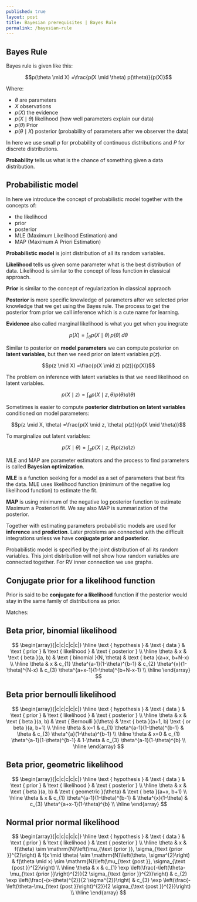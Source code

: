 ```yaml
---
published: true
layout: post
title: Bayesian prerequisites | Bayes Rule
permalink: /bayesian-rule
---
```


## Bayes Rule

Bayes rule is given like this:

$$p(\theta \mid X) =\frac{p(X \mid \theta) p(\theta)}{p(X)}$$

Where: 
* $\theta$ are parameters
* $X$ observations
* $p(X)$ the evidence
* $p(X \mid \theta)$ likelihood (how well parameters explain our data)
* $p(\theta)$ Prior
* $p(\theta \mid X)$ posterior (probability of parameters after we observer the data)

In here we use small $p$ for probability of continuous distributions and $P$ for discrete distributions.

**Probability** tells us what is the chance of something given a data distribution.


## Probabilistic model

In here we introduce the concept of probabilistic model together with the concepts of:
* the likelihood 
* prior 
* posterior
* MLE (Maximum Likelihood Estimation) and 
* MAP (Maximum A Priori Estimation)

**Probabilistic model** is joint distribution of all its random variables.


**Likelihood** tells us given some parameter what is the best distribution of data. Likelihood is similar to the concept of loss function in classical approach.

**Prior** is similar to the concept of regularization in classical appraoch

**Posterior** is more specific knowledge of parameters after we selected prior knowledge that we get using the Bayes rule. The process to get the posterior from prior we call inference which is a cute name for learning.

**Evidence** also called marginal likelihood is what you get when you inegrate

$$p(X)=\int_\theta p(X \mid \theta) \,p(\theta)\, d\theta$$

Similar to posterior on **model parameters** we can compute posterior on **latent variables**, but then we need prior on latent variables $p(z)$.


$$p(z \mid X) =\frac{p(X \mid z) p(z)}{p(X)}$$

The problem on inference with latent variables is that we need likelihood on latent variables.

$$p(X \mid z) = \int_\theta p(X \mid z,\theta)p(\theta)d(\theta)$$ 

Sometimes is easier to compute **posterior distribution on latent variables** conditioned on model parameters:

$$p(z \mid X, \theta) =\frac{p(X \mid z, \theta) p(z)}{p(X \mid \theta)}$$


To marginalize out latent variables:

$$p(X \mid \theta) = \int_z p(X \mid z,\theta)p(z)d(z)$$ 


MLE and MAP are parameter estimators and the process to find parameters is called **Bayesian optimization**.

**MLE** is a function seeking for a model as a set of parameters that best fits the data. MLE uses likelihood function (minimum of the negative log likelihood function) to estimate the fit.

**MAP** is using minimum of the negative log posterior function to estimate Maximum a Posteriori fit. We say also MAP is summarization of the posterior.

Together with estimating parameters probabilistic models are used for **inference** and **prediction**. Later problems are connected with the difficult integrations unless we have **conjugate prior and posterior**.

Probabilistic model is specified by the joint distribution of all its random variables. This joint distribution will not show how random variables are connected together. For RV inner connection we use graphs.


## Conjugate prior for a likelihood function

Prior is said to be **conjugate for a likelihood** function if the posterior would stay in the same family of distributions as prior.



Matches:

## Beta prior, binomial likelihood

$$
\begin{array}{|c|c|c|c|c|}
\hline \text { hypothesis } & \text { data } & \text { prior } & \text { likelihood } & \text { posterior } \\
\hline \theta & x & \text { beta }(a, b) & \text { binomial }(N, \theta) & \text { beta }(a+x, b+N-x) \\
\hline \theta & x & c_{1} \theta^{a-1}(1-\theta)^{b-1} & c_{2} \theta^{x}(1-\theta)^{N-x} & c_{3} \theta^{a+x-1}(1-\theta)^{b+N-x-1} \\
\hline
\end{array}
$$


## Beta prior bernoulli likelihood

$$
\begin{array}{|c|c|c|c|c|}
\hline \text { hypothesis } & \text { data } & \text { prior } & \text { likelihood } & \text { posterior } \\
\hline \theta & x & \text { beta }(a, b) & \text { Bernoulli }(\theta) & \text { beta }(a+1, b) \text { or beta }(a, b+1) \\
\hline \theta & x=1 & c_{1} \theta^{a-1}(1-\theta)^{b-1} & \theta & c_{3} \theta^{a}(1-\theta)^{b-1} \\
\hline \theta & x=0 & c_{1} \theta^{a-1}(1-\theta)^{b-1} & 1-\theta & c_{3} \theta^{a-1}(1-\theta)^{b} \\
\hline
\end{array}
$$

## Beta prior, geometric likelihood

$$
\begin{array}{|c|c|c|c|c|}
\hline \text { hypothesis } & \text { data } & \text { prior } & \text { likelihood } & \text { posterior } \\
\hline \theta & x & \text { beta }(a, b) & \text { geometric }(\theta) & \text { beta }(a+x, b+1) \\
\hline \theta & x & c_{1} \theta^{a-1}(1-\theta)^{b-1} & \theta^{x}(1-\theta) & c_{3} \theta^{a+x-1}(1-\theta)^{b} \\
\hline
\end{array}
$$


## Normal prior normal likelihood

$$
\begin{array}{|c|c|c|c|c|}
\hline \text { hypothesis } & \text { data } & \text { prior } & \text { likelihood } & \text { posterior } \\
\hline \theta & x & f(\theta) \sim \mathrm{N}\left(\mu_{\text {prior }}, \sigma_{\text {prior }}^{2}\right) & f(x \mid \theta) \sim \mathrm{N}\left(\theta, \sigma^{2}\right) & f(\theta \mid x) \sim \mathrm{N}\left(\mu_{\text {post }}, \sigma_{\text {post }}^{2}\right) \\
\hline \theta & x & c_{1} \exp \left(\frac{-\left(\theta-\mu_{\text {prior }}\right)^{2}}{2 \sigma_{\text {prior }}^{2}}\right) & c_{2} \exp \left(\frac{-(x-\theta)^{2}}{2 \sigma^{2}}\right) & c_{3} \exp \left(\frac{-\left(\theta-\mu_{\text {post }}\right)^{2}}{2 \sigma_{\text {post }}^{2}}\right) \\
\hline
\end{array}
$$



